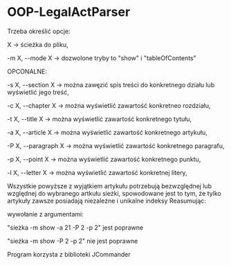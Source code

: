 # OOP-LegalActParser
Trzeba określić opcje: 

X						-> ścieżka do pliku,

-m X, --mode X 			-> dozwolone tryby to "show" i "tableOfContents"

OPCONALNE:

-s X, --section X 		-> można zawęzić spis treści do konkretnego działu lub wyświetlić jego treść,

-c X, --chapter X		-> można wyświetlić zawartość konkretneo rozdziału,

-t X, --title X			-> można wyświetlić zawartość konkretnego tytułu,

-a X, --article X		-> można wyświetlić zawartość konkretnego artykułu,

-P X, --paragraph X		-> można wyświetlić zawartość konkretnego paragrafu,

-p X, --point X			-> można wyświetlić zawartość konkretnego punktu,

-l X, --letter X		-> można wyświetlić zawartość konkretnej litery,

Wszystkie powyższe z wyjątkiem artykułu potrzebują bezwzględnej lub względnej do wybranego artkułu sieżki, spowodowane jest to tym, że tylko artykuły zawsze posiadają niezależne i unikalne indeksy
Reasumując:

wywołanie z argumentami: 

"sieżka -m show -a 21 -P 2 -p 2" jest poprawne

"sieżka -m show -P 2 -p 2" nie jest poprawne
						 
Program korzysta z biblioteki JCommander

